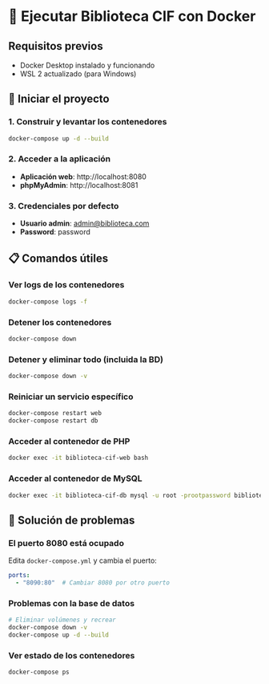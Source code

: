 # 🐳 Ejecutar Biblioteca CIF con Docker

## Requisitos previos
- Docker Desktop instalado y funcionando
- WSL 2 actualizado (para Windows)

## 🚀 Iniciar el proyecto

### 1. Construir y levantar los contenedores
```bash
docker-compose up -d --build
```

### 2. Acceder a la aplicación
- **Aplicación web**: http://localhost:8080
- **phpMyAdmin**: http://localhost:8081

### 3. Credenciales por defecto
- **Usuario admin**: admin@biblioteca.com
- **Password**: password

## 📋 Comandos útiles

### Ver logs de los contenedores
```bash
docker-compose logs -f
```

### Detener los contenedores
```bash
docker-compose down
```

### Detener y eliminar todo (incluida la BD)
```bash
docker-compose down -v
```

### Reiniciar un servicio específico
```bash
docker-compose restart web
docker-compose restart db
```

### Acceder al contenedor de PHP
```bash
docker exec -it biblioteca-cif-web bash
```

### Acceder al contenedor de MySQL
```bash
docker exec -it biblioteca-cif-db mysql -u root -prootpassword biblioteca_cif
```

## 🔧 Solución de problemas

### El puerto 8080 está ocupado
Edita `docker-compose.yml` y cambia el puerto:
```yaml
ports:
  - "8090:80"  # Cambiar 8080 por otro puerto
```

### Problemas con la base de datos
```bash
# Eliminar volúmenes y recrear
docker-compose down -v
docker-compose up -d --build
```

### Ver estado de los contenedores
```bash
docker-compose ps
```